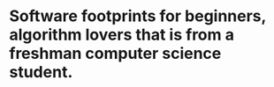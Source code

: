 # Software footprints for beginners, algorithm lovers that is from a freshman computer science student.
